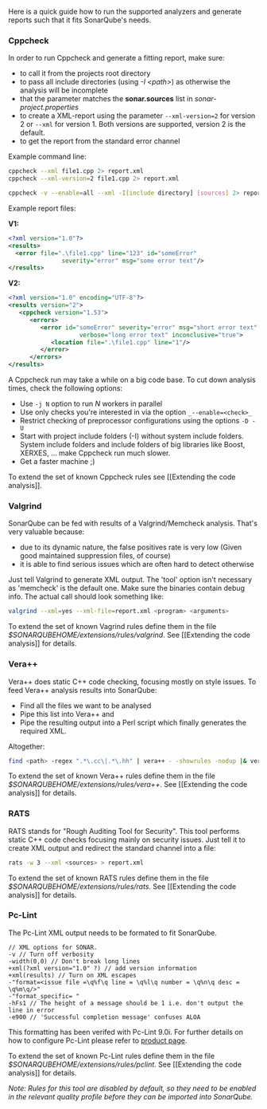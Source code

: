 Here is a quick guide how to run the supported analyzers and generate reports such that it fits SonarQube's needs.

### Cppcheck

In order to run Cppcheck and generate a fitting report, make sure:

* to call it from the projects root directory
* to pass all include directories (using _-I \<path\>_) as otherwise the analysis will be incomplete
* that the <sources> parameter matches the **sonar.sources** list in _sonar-project.properties_
* to create a XML-report using the parameter ```--xml-version=2``` for version 2 or ```--xml``` for version 1. Both versions are supported, version 2 is the default.
* to get the report from the standard error channel

Example command line:

```BASH
cppcheck --xml file1.cpp 2> report.xml
cppcheck --xml-version=2 file1.cpp 2> report.xml

cppcheck -v --enable=all --xml -I[include directory] [sources] 2> report.xml
```
Example report files:

**V1:**
```XML
<?xml version="1.0"?>
<results>
  <error file=".\file1.cpp" line="123" id="someError"
               severity="error" msg="some error text"/>
</results>
```

**V2:**
```XML
<?xml version="1.0" encoding="UTF-8"?>
<results version="2">
   <cppcheck version="1.53">
      <errors>
         <error id="someError" severity="error" msg="short error text"
                    verbose="long error text" inconclusive="true">
            <location file=".\file1.cpp" line="1"/>
         </error>
      </errors>
</results>
```

A Cppcheck run may take a while on a big code base. To cut down analysis times, check the following options:

* Use ```-j N``` option to run _N_ workers in parallel
* Use only checks you're interested in via the option ```_--enable=<check>_```
* Restrict checking of preprocessor configurations using the options ```-D -U```
* Start with project include folders (-I) without system include folders. System include folders and include folders of big libraries like Boost, XERXES, ... make Cppcheck run much slower.
* Get a faster machine ;)
 
To extend the set of known Cppcheck rules see [[Extending the code analysis]].

### Valgrind
SonarQube can be fed with results of a Valgrind/Memcheck analysis. That's very valuable because:
* due to its dynamic nature, the false positives rate is very low (Given good maintained suppression files, of course) 
* it is able to find serious issues which are often hard to detect otherwise

Just tell Valgrind to generate XML output. The 'tool' option isn't necessary as 'memcheck' is the default one. Make sure the binaries contain debug info. The actual call should look something like:

```BASH
valgrind --xml=yes --xml-file=report.xml <program> <arguments>
```

To extend the set of known Vagrind rules define them in the file _$SONARQUBEHOME/extensions/rules/valgrind_. See [[Extending the code analysis]] for details.

### Vera++
Vera++ does static C++ code checking, focusing mostly on style issues. To feed Vera++ analysis results into SonarQube:
* Find all the files we want to be analysed
* Pipe this list into Vera++ and 
* Pipe the resulting output into a Perl script which finally generates the required XML. 

Altogether:

```BASH
find <path> -regex ".*\.cc\|.*\.hh" | vera++ - -showrules -nodup |& vera++Report2checkstyleReport.perl > report.xml
```

To extend the set of known Vera++ rules define them in the file _$SONARQUBEHOME/extensions/rules/vera++_. See [[Extending the code analysis]] for details.

### RATS
RATS stands for "Rough Auditing Tool for Security". This tool performs static C++ code checks focusing mainly on security issues. Just tell it to create XML output and redirect the standard channel into a file:

```BASH
rats -w 3 --xml <sources> > report.xml
```
To extend the set of known RATS rules define them in the file _$SONARQUBEHOME/extensions/rules/rats_. See [[Extending the code analysis]] for details.

### Pc-Lint
The Pc-Lint XML output needs to be formated to fit SonarQube.

```
// XML options for SONAR.
-v // Turn off verbosity
-width(0,0) // Don't break long lines
+xml(?xml version="1.0" ?) // add version information
+xml(results) // Turn on XML escapes
-"format=<issue file =\q%f\q line = \q%l\q number = \q%n\q desc = \q%m\q/>"
-"format_specific= "
-hFs1 // The height of a message should be 1 i.e. don't output the line in error
-e900 // 'Successful completion message' confuses ALOA
```

This formatting has been verifed with Pc-Lint 9.0i. For further details on how to configure Pc-Lint please refer to [product page](http://www.gimpel.com/html/pcl.htm).

To extend the set of known Pc-Lint rules define them in the file _$SONARQUBEHOME/extensions/rules/pclint_. See [[Extending the code analysis]] for details.

_Note: Rules for this tool are disabled by default, so they need to be enabled in the relevant quality profile before they can be imported into SonarQube._

